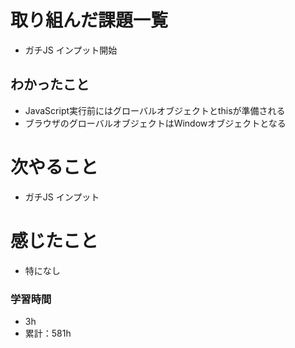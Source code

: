 # 取り組んだ課題一覧

- ガチJS インプット開始

## わかったこと

- JavaScript実行前にはグローバルオブジェクトとthisが準備される
- ブラウザのグローバルオブジェクトはWindowオブジェクトとなる

# 次やること

- ガチJS インプット


# 感じたこと

- 特になし

### 学習時間

- 3h
- 累計：581h
